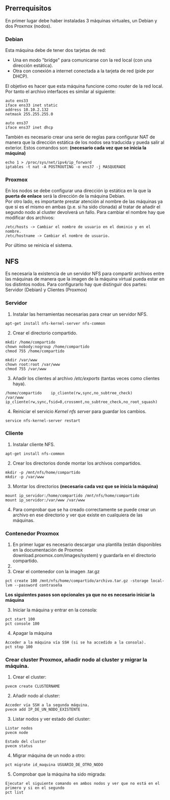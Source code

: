 ## Prerrequisitos
En primer lugar debe haber instaladas 3 máquinas virtuales, un Debian y dos Proxmox (nodos).
### Debian
Esta máquina debe de tener dos tarjetas de red: 
- Una en modo "bridge" para comunicarse con la red local (con una dirección estática).
- Otra con conexión a internet conectada a la tarjeta de red (pide por DHCP).

El objetivo es hacer que esta máquina funcione como router de la red local.
Por tanto el archivo interfaces es similar al siguiente:  
~~~
auto ens33
iface ens33 inet static
address 10.10.2.132
netmask 255.255.255.0

auto ens37
iface ens37 inet dhcp
~~~
También es necesario crear una serie de reglas para configurar NAT de manera que la dirección estática de los nodos sea traducida y pueda salir al exterior. Estos comandos son: **(necesario cada vez que se inicia la máquina)**
~~~ 
echo 1 > /proc/sys/net/ipv4/ip_forward
iptables -t nat -A POSTROUTING -o ens37 -j MASQUERADE
~~~  

### Proxmox
En los nodos se debe configurar una dirección ip estática en la que la **puerta de enlace** será la dirección de la máquina Debian.  
Por otro lado, es importante prestar atención al nombre de las máquinas ya que si es el mismo en ambas (p.e. si ha sido clonada) al tratar de añadir el segundo nodo al cluster devolverá un fallo. Para cambiar el nombre hay que modificar dos archivos:
~~~
/etc/hosts -> Cambiar el nombre de usuario en el dominio y en el nombre.
/etc/hostname -> Cambiar el nombre de usuario.
~~~
Por último se reinicia el sistema.

## NFS
Es necesaria la existencia de un servidor NFS para compartir archivos entre las máquinas de manera que la imagen de la máquina virtual pueda estar en los distintos nodos. Para configurarlo hay que distinguir dos partes: Servidor (Debian) y Clientes (Proxmox)
### Servidor
1. Instalar las herramientas necesarias para crear un servidor NFS.
~~~ 
apt-get install nfs-kernel-server nfs-common
~~~

2. Crear el directorio compartido.
~~~
mkdir /home/compartido
chown nobody:nogroup /home/compartido
chmod 755 /home/compartido

mkdir /var/www
chown root:root /var/www
chmod 755 /var/www
~~~

3. Añadir los clientes al archivo */etc/exports* (tantas veces como clientes haya).
~~~
/home/compartido    ip_cliente(rw,sync,no_subtree_check)
/var/www    ip_cliente(rw,sync,fsid=0,crossmnt,no_subtree_check,no_root_squash)
~~~

4. Reiniciar el servicio *Kernel nfs server* para guardar los cambios.
~~~
service nfs-kernel-server restart
~~~

### Cliente
1. Instalar cliente NFS.
~~~
apt-get install nfs-common
~~~

2. Crear los directorios donde montar los archivos compartidos.
~~~
mkdir -p /mnt/nfs/home/compartido
mkdir -p /var/www
~~~

3. Montar los directorios **(necesario cada vez que se inicia la máquina)**
~~~
mount ip_servidor:/home/compartido /mnt/nfs/home/compartido
mount ip_servidor:/var/www /var/www
~~~

4. Para comprobar que se ha creado correctamente se puede crear un archivo en ese directorio y ver que existe en cualquiera de las máquinas.

### Contenedor Proxmox
1. En primer lugar es necesario descargar una plantilla (están disponibles en la documentación de Proxmox download.proxmox.com/images/system) y guardarla en el directorio compartido.
2. 
3. Crear el contenedor con la imagen .tar.gz
~~~
pct create 100 /mnt/nfs/home/compartido/archivo.tar.gz -storage local-lvm --password contraseña
~~~
**Los siguientes pasos son opcionales ya que no es necesario iniciar la máquina**

3. Iniciar la máquina y entrar en la consola:
~~~
pct start 100
pct console 100
~~~

4. Apagar la máquina
~~~
Acceder a la máquina vía SSH (si se ha accedido a la consola).
pct stop 100
~~~

### Crear cluster Proxmox, añadir nodo al cluster y migrar la máquina.
1. Crear el cluster:
~~~
pvecm create CLUSTERNAME
~~~

2. Añadir nodo al cluster:
~~~
Acceder vía SSH a la segunda máquina.
pvecm add IP_DE_UN_NODO_EXISTENTE
~~~

3. Listar nodos y ver estado del cluster:
~~~
Listar nodos
pvecm node

Estado del cluster
pvecm status
~~~

4. Migrar máquina de un nodo a otro:
~~~
pct migrate id_maquina USUARIO_DE_OTRO_NODO
~~~

5. Comprobar que la máquina ha sido migrada:
~~~
Ejecutar el siguiente comando en ambos nodos y ver que no está en el primero y si en el segundo
pct list
~~~